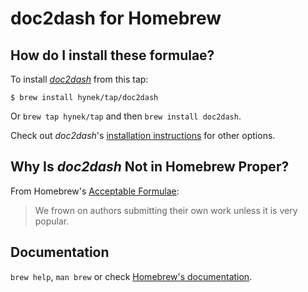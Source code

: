 # doc2dash for Homebrew

## How do I install these formulae?

To install [*doc2dash*](https://doc2dash.hynek.me/) from this tap:

```console
$ brew install hynek/tap/doc2dash
```

Or `brew tap hynek/tap` and then `brew install doc2dash`.

Check out *doc2dash*'s [installation instructions](https://doc2dash.hynek.me/en/latest/installation/) for other options.


## Why Is *doc2dash* Not in Homebrew Proper?

From Homebrew's [Acceptable Formulae](https://docs.brew.sh/Adding-Software-to-Homebrew):

> We frown on authors submitting their own work unless it is very popular.


## Documentation

`brew help`, `man brew` or check [Homebrew's documentation](https://docs.brew.sh).
